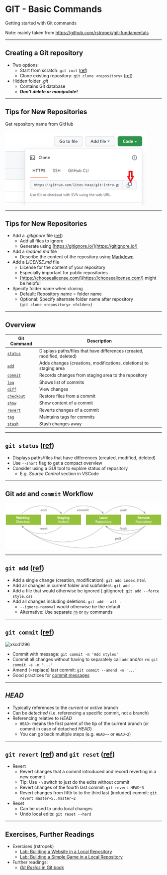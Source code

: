 # GIT - Basic Commands

Getting started with Git commands

Note:
mainly taken from <https://github.com/rstropek/git-fundamentals>

---

## Creating a Git repository

- Two options <!-- .element: class="fragment" -->
  - Start from scratch: `git init` ([ref](https://git-scm.com/docs/git-init))
  - Clone existing repository: `git clone <repository>` ([ref](https://git-scm.com/docs/git-clone))
- Hidden folder <!-- .element: class="fragment" --> *.git*
  - Contains Git database
  - ***Don't delete or manipulate!***

---

## Tips for New Repositories

Get repository name from GitHub

![GitHub get repository name](./img/github-get-repo.png)

---

## Tips for New Repositories

- Add <!-- .element: class="fragment" --> a *.gitignore* file ([ref](https://git-scm.com/docs/gitignore))
  - Add all files to ignore
  - Generate using [https://gitignore.io/](https://gitignore.io/)
- Add <!-- .element: class="fragment" --> a *readme.md* file
  - Describe the content of the repository using [Markdown](https://en.wikipedia.org/wiki/Markdown)
- Add <!-- .element: class="fragment" --> a *LICENSE.md* file
  - License for the content of your repository
  - Especially important for public repositories
  - [https://choosealicense.com/](https://choosealicense.com/) might be helpful
- Specify <!-- .element: class="fragment" --> folder name when cloning
  - Default: Repository name = folder name
  - Optional: Specify alternate folder name after repository<br>(`git clone <repository> <folder>`)

---

## Overview

| Git Command                                         | Description                                                             |
| --------------------------------------------------- | ----------------------------------------------------------------------- |
| [`status`](https://git-scm.com/docs/git-status)     | Displays paths/files that have differences (created, modified, deleted) |
| [`add`](https://git-scm.com/docs/git-add)           | Adds changes (creations, modifications, deletions) to staging area      |
| [`commit`](https://git-scm.com/docs/git-commit)     | Records changes from staging area to the repository                     |
| [`log`](https://git-scm.com/docs/git-log)           | Shows list of commits                                                   |
| [`diff`](https://git-scm.com/docs/git-diff)         | View changes                                                            |
| [`checkout`](https://git-scm.com/docs/git-checkout) | Restore files from a commit                                             |
| [`show`](https://git-scm.com/docs/git-show)         | Show content of a commit                                                |
| [`revert`](https://git-scm.com/docs/git-revert)     | Reverts changes of a commit                                             |
| [`tag`](https://git-scm.com/docs/git-tag)           | Maintains tags for commits                                              |
| [`stash`](https://git-scm.com/docs/git-stash)       | Stash changes away                                                      |

---

## `git status` ([ref](https://git-scm.com/docs/git-status))

- Displays <!-- .element: class="fragment" --> paths/files that have differences (created, modified, deleted)
- Use <!-- .element: class="fragment" --> `--short` flag to get a compact overview
- Consider <!-- .element: class="fragment" --> using a GUI tool to explore status of repository
  - E.g. *Source Control* section in VSCode

---

## Git `add` and `commit` Workflow

![workflow](img/git-state-diagram_(c)JREBEL.png)

---

## `git add` ([ref](https://git-scm.com/docs/git-add))

- Add <!-- .element: class="fragment" --> a single change (creation, modification): `git add index.html`
- Add <!-- .element: class="fragment" --> all changes in current folder and subfolders: `git add .`
- Add <!-- .element: class="fragment" --> a file that would otherwise be ignored (.gitignore): `git add --force style.css`
- Add <!-- .element: class="fragment" --> all changes including deletions: `git add --all .`
  - `--ignore-removal` would otherwise be the default
  - Alternative: Use separate [`rm`](https://git-scm.com/docs/git-rm) or [`mv`](https://git-scm.com/docs/git-mv) commands

---

## `git commit` ([ref](https://git-scm.com/docs/git-commit))

![xkcd1296](https://imgs.xkcd.com/comics/git_commit.png)

- Commit <!-- .element: class="fragment" --> with message: `git commit -m 'Add styles'`
- Commit <!-- .element: class="fragment" --> all changes without having to separately call `add` and/or `rm`: `git commit -a -m '...'`
- Amend <!-- .element: class="fragment" --> (=replace) last commit: `git commit --amend -m '...'`
- Good <!-- .element: class="fragment" --> practices for [commit messages](https://www.conventionalcommits.org/en/v1.0.0/)


---

## *HEAD*

- Typically <!-- .element: class="fragment" --> references to the *current* or *active* branch
- Can <!-- .element: class="fragment" --> be *deteched* (i.e. referencing a specific commit, not a branch)
- Referencing <!-- .element: class="fragment" --> relative to *HEAD*
  - `HEAD~` means the first parent of the tip of the current branch (or commit in case of detached *HEAD*)
  - You can go back multiple steps (e.g. `HEAD~~` or `HEAD~2`)

---

## `git revert` ([ref](https://git-scm.com/docs/git-revert)) and `git reset` ([ref](https://git-scm.com/docs/git-reset))

- Revert <!-- .element: class="fragment" -->
  - Revert changes that a commit introduced and record reverting in a new commit
  - Tip: Use `-n` switch to just do the edits without commit
  - Revert changes of the fourth last commit: `git revert HEAD~3`
  - Revert changes from fifth to to the third last (included) commit: `git revert master~5..master~2`
- Reset <!-- .element: class="fragment" -->
  - Can be used to undo local changes
  - Undo local edits: `git reset --hard`

---

## Exercises, Further Readings

- Exercises (rstropek)
  - [Lab: Building a Website in a Local Repository](https://github.com/rstropek/git-fundamentals/blob/master/content/labs/0020-local-repo.md)
  - [Lab: Building a Simple Game in a Local Repository](https://github.com/rstropek/git-fundamentals/blob/master/content/labs/0030-tags-stashing.md)
- Further readings:
  - [*Git Basics* in Git book](https://git-scm.com/book/en/v2/Git-Basics-Getting-a-Git-Repository)
